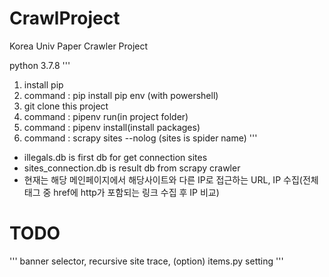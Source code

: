 # CrawlProject
Korea Univ Paper Crawler Project

python 3.7.8
'''
1) install pip
2) command : pip install pip env (with powershell)
3) git clone this project
4) command : pipenv run(in project folder)
5) command : pipenv install(install packages)
6) command : scrapy sites --nolog (sites is spider name)
'''
* illegals.db is first db for get connection sites
* sites_connection.db is result db from scrapy crawler
* 현재는 해당 메인페이지에서 해당사이트와 다른 IP로 접근하는 URL, IP 수집(전체 태그 중 href에 http가 포함되는 링크 수집 후 IP 비교)

# TODO
'''
banner selector, recursive site trace, (option) items.py setting
'''